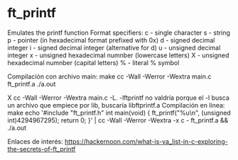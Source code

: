 # ft_printf

 Emulates the printf function
  Format specifiers:
		c - single character
 		s - string
 		p - pointer (in hexadecimal format prefixed with 0x)
 		d - signed decimal integer
 		i - signed decimal integer (alternative for d)
 		u - unsigned decimal integer
 		x - unsigned hexadecimal numnber (lowercase letters)
 		X - unsigned hexadecimal numnber (capital letters)
 		% - literal % symbol

Compilación con archivo main:
make
cc -Wall -Werror -Wextra main.c ft_printf.a
./a.out

  X cc -Wall -Werror -Wextra main.c -L. -lftprintf  no valdría porque el -l busca un archivo que empiece por lib, buscaría libftprintf.a
Compilación en línea:
make
echo '#include "ft_printf.h" int main(void) { ft_printf("%u\n", (unsigned int)4294967295); return 0; }' | cc -Wall -Werror -Wextra -x c - ft_printf.a && ./a.out


Enlaces de interés:
https://hackernoon.com/what-is-va_list-in-c-exploring-the-secrets-of-ft_printf
